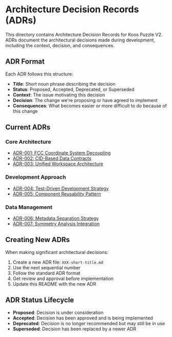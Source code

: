 # Architecture Decision Records (ADRs)

This directory contains Architecture Decision Records for Koos Puzzle V2. ADRs document the architectural decisions made during development, including the context, decision, and consequences.

## ADR Format

Each ADR follows this structure:
- **Title**: Short noun phrase describing the decision
- **Status**: Proposed, Accepted, Deprecated, or Superseded
- **Context**: The issue motivating this decision
- **Decision**: The change we're proposing or have agreed to implement
- **Consequences**: What becomes easier or more difficult to do because of this change

## Current ADRs

### Core Architecture
- [ADR-001: FCC Coordinate System Decoupling](./001-fcc-coordinates.md)
- [ADR-002: CID-Based Data Contracts](./002-cid-contracts.md)
- [ADR-003: Unified Workspace Architecture](./003-unified-workspace.md)

### Development Approach
- [ADR-004: Test-Driven Development Strategy](./004-test-driven-development.md)
- [ADR-005: Component Reusability Pattern](./005-component-reusability.md)

### Data Management
- [ADR-006: Metadata Separation Strategy](./006-metadata-separation.md)
- [ADR-007: Symmetry Analysis Integration](./007-symmetry-analysis.md)

## Creating New ADRs

When making significant architectural decisions:

1. Create a new ADR file: `XXX-short-title.md`
2. Use the next sequential number
3. Follow the standard ADR format
4. Get review and approval before implementation
5. Update this README with the new ADR

## ADR Status Lifecycle

- **Proposed**: Decision is under consideration
- **Accepted**: Decision has been approved and is being implemented
- **Deprecated**: Decision is no longer recommended but may still be in use
- **Superseded**: Decision has been replaced by a newer ADR
